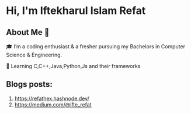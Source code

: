 #                                                                                      Hi, I'm Iftekharul Islam Refat


## About Me 🚀
🎓 I’m a coding enthusiast & a fresher pursuing my Bachelors in Computer Science & Engineering.

🌱 Learning C,C++,Java,Python,Js and their frameworks

## Blogs posts:
1) https://refathex.hashnode.dev/
2) https://medium.com/@ifte_refat
